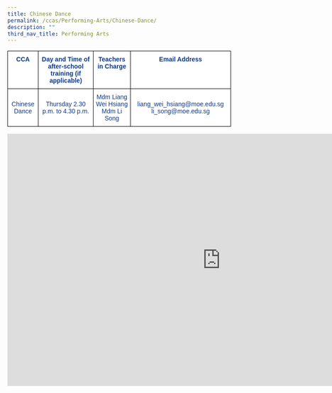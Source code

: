```yaml
---
title: Chinese Dance
permalink: /ccas/Performing-Arts/Chinese-Dance/
description: ""
third_nav_title: Performing Arts
---
```

<style type="text/css">
.tg  {border-collapse:collapse;border-spacing:0;}
.tg td{border-color:black;border-style:solid;border-width:1px;font-family:Arial, sans-serif;font-size:14px;
  overflow:hidden;padding:10px 5px;word-break:normal;}
.tg th{border-color:black;border-style:solid;border-width:1px;font-family:Arial, sans-serif;font-size:14px;
  font-weight:normal;overflow:hidden;padding:10px 5px;word-break:normal;}
.tg .tg-m9di{background-color:#FFF;color:#0C3989;text-align:center;vertical-align:middle}
.tg .tg-pg9x{background-color:#FFF;color:#0C3989;font-weight:bold;text-align:center;vertical-align:top}
.tg .tg-u2s6{background-color:#FFF;color:#0C3989;text-align:center;vertical-align:top}
</style>
<table class="tg">
<thead>
  <tr>
    <th class="tg-pg9x">CCA</th>
    <th class="tg-pg9x">Day and Time of after-school training (if applicable)</th>
    <th class="tg-pg9x">Teachers in Charge</th>
    <th class="tg-pg9x">Email Address</th>
  </tr>
</thead>
<tbody>
  <tr>
    <td class="tg-m9di">Chinese Dance</td>
    <td class="tg-m9di">Thursday 2.30 p.m. to 4.30 p.m.</td>
    <td class="tg-u2s6"><span style="font-weight:400;color:#0C3989">Mdm Liang Wei Hsiang</span><br><span style="font-weight:400;color:#0C3989">Mdm Li Song</span></td>
    <td class="tg-m9di">liang_wei_hsiang@moe.edu.sg li_song@moe.edu.sg</td>
  </tr>
</tbody>
</table>


<iframe allowfullscreen="true" height="569" width="960" frameborder="0" src="https://docs.google.com/presentation/d/e/2PACX-1vQhZxE6wJzO8n7M86aFig4uFBV0x-ST_d_ua15nIf9ecBkwjUuZXUq9DbSDMcndbaAv6Vqp03xjzcM6/embed?start=false&amp;loop=false&amp;delayms=3000"></iframe>